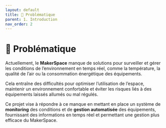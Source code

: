 ```yaml
---
layout: default
title: 🚨 Problématique
parent: 1. Introduction
nav_order: 2
---
```


# 🚨 Problématique

Actuellement, le **MakerSpace** manque de solutions pour surveiller et gérer les conditions de l’environnement en temps réel, comme la température, la qualité de l’air ou la consommation énergétique des équipements.

Cela entraîne des difficultés pour optimiser l’utilisation de l’espace, maintenir un environnement confortable et éviter les risques liés à des équipements laissés allumés ou mal régulés.

Ce projet vise à répondre à ce manque en mettant en place un système de **monitoring** des conditions et de **gestion automatisée** des équipements, fournissant des informations en temps réel et permettant une gestion plus efficace du MakerSpace.
